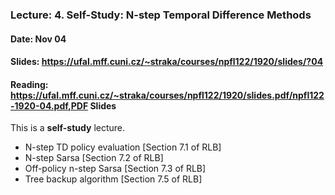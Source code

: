 ### Lecture: 4. Self-Study: N-step Temporal Difference Methods
#### Date: Nov 04
#### Slides: https://ufal.mff.cuni.cz/~straka/courses/npfl122/1920/slides/?04
#### Reading: https://ufal.mff.cuni.cz/~straka/courses/npfl122/1920/slides.pdf/npfl122-1920-04.pdf,PDF Slides

This is a **self-study** lecture.

- N-step TD policy evaluation [Section 7.1 of RLB]
- N-step Sarsa [Section 7.2 of RLB]
- Off-policy n-step Sarsa [Section 7.3 of RLB]
- Tree backup algorithm [Section 7.5 of RLB]
